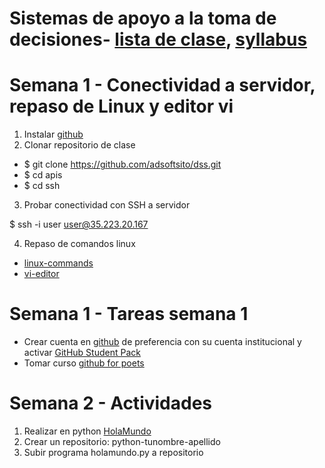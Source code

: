 # Sistemas de apoyo a la toma de decisiones- [lista de clase](https://drive.google.com/file/d/1A-hFCupGCHiNdMlgnpEHELSH2zWoXRxN/view), [syllabus]()
# Semana 1 - Conectividad a servidor, repaso de Linux y editor vi

1. Instalar [github](https://git-scm.com/downloads)
2. Clonar repositorio de clase

- $ git clone https://github.com/adsoftsito/dss.git
- $ cd apis
- $ cd ssh

3. Probar conectividad con SSH a servidor

$  ssh -i user user@35.223.20.167

4. Repaso de comandos linux

-	[linux-commands](https://github.com/adsoftsito/apis/blob/master/w2/linuxcommands.pdf)
-	[vi-editor](https://github.com/adsoftsito/apis/blob/master/w2/vi-editor.pdf)

# Semana 1 - Tareas semana 1
-	Crear cuenta en [github](https://github.com) de preferencia con su cuenta institucional y activar [GitHub Student Pack](https://education.github.com/pack)
-	Tomar curso [github for poets](https://www.youtube.com/playlist?list=PLRqwX-V7Uu6ZF9C0YMKuns9sLDzK6zoiV)

# Semana 2 - Actividades
1. Realizar en python [HolaMundo](https://github.com/adsoftsito/python)
2. Crear un repositorio:  python-tunombre-apellido
3. Subir programa holamundo.py a repositorio

